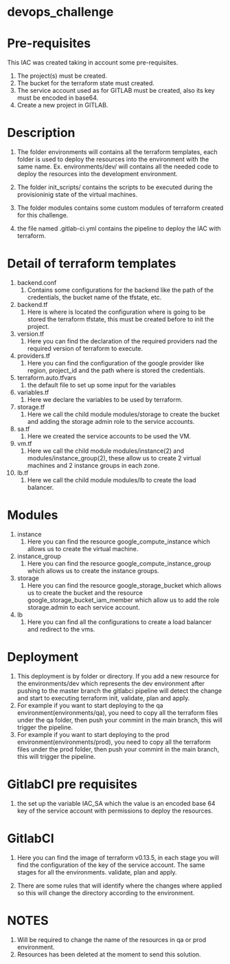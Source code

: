 # devops_challenge

# Pre-requisites
This IAC was created taking in account some pre-requisites.
1. The project(s) must be created.
2. The bucket for the terraform state must created.
3. The service account used as for GITLAB must be created, also its key must be encoded in base64.
4. Create a new project in GITLAB.

# Description
1. The folder environments will contains all the terraform templates, each folder is used to deploy the resources into the environment with the same name.
Ex. environments/dev/ will contains all the needed code to deploy the resources into the development environment.

2. The folder init_scripts/ contains the scripts to be executed during the provisioninig state of the virtual machines.
3. The folder modules contains some custom modules of terraform created for this challenge.
4. the file named .gitlab-ci.yml contains the pipeline to deploy the IAC with terraform.

# Detail of terraform templates
1. backend.conf
   1. Contains some configurations for the backend like the path of the credentials, the bucket name of the tfstate, etc.
2. backend.tf
   1. Here is where is located the configuration where is going to be stored the terraform tfstate, this must be created before to init the project.
3. version.tf
   1. Here you can find the declaration of the required providers nad the required version of terraform to execute.
4. providers.tf
   1. Here you can find the configuration of the google provider like region, project_id and the path where is stored the credentials.
5. terraform.auto.tfvars
   1. the default file to set up some input for the variables
6. variables.tf
   1. Here we declare the variables to be used by terraform.
7. storage.tf
   1. Here we call the child module modules/storage to create the bucket and adding the storage admin role to the service accounts.
8. sa.tf
   1. Here we created the service accounts to be used the VM.
9. vm.tf
   1.  Here we call the child module modules/instance(2) and modules/instance_group(2), these allow us to create 2 virtual machines and 2 instance groups in each zone.
10. lb.tf
    1.  Here we call the child module modules/lb to create the load balancer.

# Modules
1. instance
   1. Here you can find the resource google_compute_instance which allows us to create the virtual machine.
2. instance_group
   1. Here you can find the resource google_compute_instance_group which allows us to create the instance groups.
3. storage
   1. Here you can find the resource google_storage_bucket which allows us to create the bucket and the resource google_storage_bucket_iam_member which allow us to add the role storage.admin to each service account.
4. lb
   1. Here you can find all the configurations to create a load balancer and redirect to the vms.

# Deployment
1. This deployment is by folder or directory. If you add a new resource for the environments/dev which represents the dev environment after pushing to the master branch the gitlabci pipeline will detect the change and start to executing terraform init, validate, plan and apply. 
2. For example if you want to start deploying to the qa environment(environments/qa), you need to copy all the terraform files under the qa folder, then push your commint in the main branch, this will trigger the pipeline.
3. For example if you want to start deploying to the prod environment(environments/prod), you need to copy all the terraform files under the prod folder, then push your commint in the main branch, this will trigger the pipeline.

# GitlabCI pre requisites
1. the set up the variable IAC_SA which the value is an encoded base 64 key of the service account with permissions to deploy the resources.

# GitlabCI
1. Here you can find the image of terraform v0.13.5, in each stage you will find the configuration of the key of the service account. The same stages for all the environments. validate, plan and apply.

2. There are some rules that will identify where the changes where applied so this will change the directory according to the environment.

# NOTES
1. Will be required to change the name of the resources in qa or prod environment.
2. Resources has been deleted at the moment to send this solution.